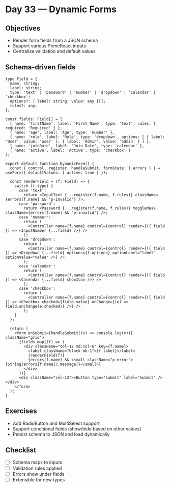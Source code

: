 # Day 33 — Dynamic Forms

## Objectives
- Render form fields from a JSON schema
- Support various PrimeReact inputs
- Centralize validation and default values

## Schema-driven fields
```tsx
type Field = {
  name: string;
  label: string;
  type: 'text' | 'password' | 'number' | 'dropdown' | 'calendar' | 'checkbox';
  options?: { label: string; value: any }[];
  rules?: any;
};

const fields: Field[] = [
  { name: 'firstName', label: 'First Name', type: 'text', rules: { required: 'Required' } },
  { name: 'age', label: 'Age', type: 'number' },
  { name: 'role', label: 'Role', type: 'dropdown', options: [ { label: 'User', value: 'user' }, { label: 'Admin', value: 'admin' } ] },
  { name: 'joinDate', label: 'Join Date', type: 'calendar' },
  { name: 'active', label: 'Active', type: 'checkbox' }
];

export default function DynamicForm() {
  const { control, register, handleSubmit, formState: { errors } } = useForm({ defaultValues: { active: true } });

  const renderField = (f: Field) => {
    switch (f.type) {
      case 'text':
        return <InputText {...register(f.name, f.rules)} className={errors[f.name] && 'p-invalid'} />;
      case 'password':
        return <Password {...register(f.name, f.rules)} toggleMask className={errors[f.name] && 'p-invalid'} />;
      case 'number':
        return (
          <Controller name={f.name} control={control} render={({ field }) => <InputNumber {...field} />} />
        );
      case 'dropdown':
        return (
          <Controller name={f.name} control={control} render={({ field }) => <Dropdown {...field} options={f.options} optionLabel="label" optionValue="value" />} />
        );
      case 'calendar':
        return (
          <Controller name={f.name} control={control} render={({ field }) => <Calendar {...field} showIcon />} />
        );
      case 'checkbox':
        return (
          <Controller name={f.name} control={control} render={({ field }) => <Checkbox checked={field.value} onChange={(e) => field.onChange(e.checked)} />} />
        );
    }
  };

  return (
    <form onSubmit={handleSubmit((v) => console.log(v))} className="grid">
      {fields.map((f) => (
        <div className="col-12 md:col-6" key={f.name}>
          <label className="block mb-1">{f.label}</label>
          {renderField(f)}
          {errors[f.name] && <small className="p-error">{String(errors[f.name]?.message)}</small>}
        </div>
      ))}
      <div className="col-12"><Button type="submit" label="Submit" /></div>
    </form>
  );
}
```

## Exercises
- Add RadioButton and MultiSelect support
- Support conditional fields (show/hide based on other values)
- Persist schema to JSON and load dynamically

## Checklist
- [ ] Schema maps to inputs
- [ ] Validation rules applied
- [ ] Errors show under fields
- [ ] Extensible for new types